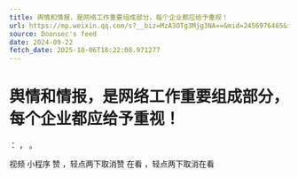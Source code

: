 ```yaml
---
title: 舆情和情报，是网络工作重要组成部分，每个企业都应给予重视！
url: https://mp.weixin.qq.com/s?__biz=MzA3OTg3Mjg3NA==&mid=2456976465&idx=1&sn=50701335fd02d32be3629b68bd665eb7
source: Doonsec's feed
date: 2024-09-22
fetch_date: 2025-10-06T18:22:08.971277
---
```


# 舆情和情报，是网络工作重要组成部分，每个企业都应给予重视！

：
，
。

视频
小程序
赞
，轻点两下取消赞
在看
，轻点两下取消在看